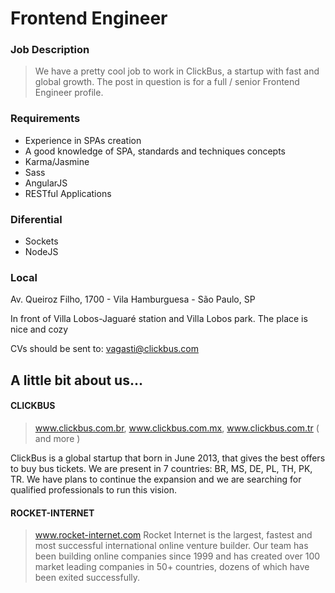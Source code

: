# Frontend Engineer 

### Job Description

> We have a pretty cool job to work in ClickBus, a startup with fast and global growth.
> The post in question is for a full / senior Frontend Engineer profile.

### Requirements
- Experience in SPAs creation
- A good knowledge of SPA, standards and techniques concepts
- Karma/Jasmine
- Sass
- AngularJS
- RESTful Applications

### Diferential
- Sockets
- NodeJS


### Local

Av. Queiroz Filho, 1700 - Vila Hamburguesa - São Paulo, SP

In front of Villa Lobos-Jaguaré station and Villa Lobos park. The place is nice and cozy

CVs should be sent to: vagasti@clickbus.com

## A little bit about us...

#### CLICKBUS 
> www.clickbus.com.br, www.clickbus.com.mx, www.clickbus.com.tr ( and more )

ClickBus is a global startup that born in June 2013, that gives the best offers to buy bus tickets. We are present in 7 countries: BR, MS, DE, PL, TH, PK, TR. We have plans to continue the expansion and we are searching for qualified professionals to run this vision.

#### ROCKET-INTERNET
> www.rocket-internet.com
Rocket Internet is the largest, fastest and most successful international online venture builder. Our team has been building online companies since 1999 and has created over 100 market leading companies in 50+ countries, dozens of which have been exited successfully.

